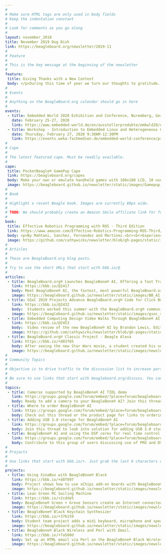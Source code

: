 ```yaml
---
# 
# Make sure HTML tags are only used in body fields
# Keep the indentation constant
# 
# Look for comments as you go along
#
layout: november_2018
title: November 2019 Dog Dish
link: https://beagleboard.org/newsletter/2019-11
#
# Feature
#
# This is the key message at the beginning of the newsletter
#
feature:
 title: Giving Thanks with a New Contest
 body: </p>During this time of year we turn our thoughts to gratitude.  Here at BeagleBoard.org® we have so much to be thankful for. Our community is amazing and provides inspiration, support and encouragement to thousands of innovators across the globe.  <br /> <strong>BeagleBone® AI Free Board Contest</strong><br /> With this thankfulness in mind, we are enabling a new competition.  The world of AI presents exciting challenges and innovations that we would have never dreamed possible when BeagleBoard.org began.  We want to help our community reach those new levels. Enter your idea for a project using the new <a href="https://beagleboard.org/ai">BeagleBone® AI</a> on  <a href="https://beagleboard.org/give">this form</a>  We will choose entries to ship a FREE BeagleBone® AI board to build and demonstrate their idea. Selections will be made and boards shipped by 12/15/2019.  Finish and  <a href="https://beagleboard.org/p">post your project by February 1</a> and BeagleBoard.org® will highlight your project at Embedded World 2020. <br />Email me at <a href="mailto:christi@beagleboard.org">christi@beagleboard.org</a> for questions. We look forward to receiving your project idea and request for a free BeagleBone® AI Board!<br>&mdash;<strong>Christine Long</strong>, <em>Executive Director</em></p>
#
# Events
#
# Anything on the BeagleBoard.org calendar should go in here
#
events:
 - title: Embedded World 2020 Exhibition and Conference, Nuremberg, Germany
   date: February 25-27, 2020 
   link: https://www.embedded-world.de/en/ausstellerprodukte/embwld20/exhibitor-47280394/beagleboard-org-foundation
 - title: Workshop - Introduction to Embedded Linux and Heterogeneous Computing Using BeagleBone AI at Embedded World 2020, Nuremberg, Germany (Class 3.4)
   date: Thursday, February 27, 2020 9:30AM-12:30PM
   link: https://events.weka-fachmedien.de/embedded-world-conference/program/
#
# Cape
#
# The latest featured cape. Must be readily available.
#
cape:
 title: PocketBeagle® GamePup Cape
 link: https://beagleboard.org/capes
 body: Make your own or emulate handheld games with 160x180 LCD, 10 user programmable buttons, buzzer, LiPo support and more.
 image: https://beagleboard.github.io/newsletter/static/images/Gamepup_80px.jpg
#
# Book
#
# Highlight a recent Beagle book. Images are currently 80px wide.
# 
# TODO: We should probably create an Amazon Smile affiliate link for future books.
#
book:
 title: Effective Robotics Programming with ROS - Third Edition
 link: https://www.amazon.com/Effective-Robotics-Programming-ROS-Third/dp/1786463652
 body: <p>By Mahtani, Sanchez, Fernandez and Martinez.<br><br>Experienced or beginner, this comprehensive book will help you ill help you find your way through the ROS framework and build great robots! </p>
 image: https://github.com/cathywicks/newsletter/blob/gh-pages/static/images/ROSbookx80.jpg
#
# Articles
#
# These are BeagleBoard.org blog posts.
#
# Try to use the short URLs that start with bbb.io/@
#
articles:
 - title: BeagleBoard.org® Launches BeagleBone® AI, Offering a fast Track to getting Started with Artificial Intelligence
   link: https://bbb.io/@2417
   body: Meet BeagleBone® AI, the fastest, most powerful BeagleBoard.org® low cost board yet and the answer to the community’s request to see the next major advancement in the BeagleBone® family
   image: https://beagleboard.github.io/newsletter/static/images/BB_AI_BeautyAngle_280px.jpg
 - title: GSoC 2019 Projects Advance BeagleBoard.org® Code for Click Boards, PRU and Xen Hypervisor
   link: https://bbb.io/@2432
   body:  Students worked this summer with the BeagleBoard.org® community and through Google Summer of Code, contributing projects that will help both new and advanced developers ranging from adding new click boards to programming PRUs to Xen hypervisor. 
   image: https://beagleboard.github.io/newsletter/static/images/gsoc_social_280px.jpg
 - title: Embedded Computing Design Video Walks Through BeagleBone® AI
   link: https://bbb.io/@2453
   body:  Video review of the new BeagleBone® AI by Brandon Lewis, Editor-in-Chief of Embedded Computing Design and expert in development boards.  Walk through the features and benefits for AI projects.
   image: https://github.com/cathywicks/newsletter/blob/gh-pages/static/images/BBAI_vidx280.png
 - title: BeagleBoard.org® Classic Project - Beagle Alexa
   link: https://bbb.io/+d03f65
   body: After seeing the new Star Wars movie, a student created his very own full-size BB-8 self-balancing robot and wrote these instructions.
   image: https://beagleboard.github.io/newsletter/static/images/newsletter-2019-08_0004.jpg
#
# Community Topics
#
# Objective is to drive traffic to the discussion list to increase participation.
#
# Be sure to use links that start with beagleboard.org/discuss. You can grab the links from there.
#
topics:
 - title: Cameras supported by BeagleBone® AI TIDL demo
   link: https://groups.google.com/forum/embed/?place=forum/beagleboard&showsearch=true&showpopout=true&showtabs=false&hideforumtitle=true&parenturl=https%3A%2F%2Fbeagleboard.org%2Fdiscuss#!category-topic/beagleboard/newbies/4SBk_JBiKQQ
   body: Ready to add a camera to your BeagleBone® AI? Join this thread for tips from other users.
 - title: Where to order BeagleBone® AI
   link: https://groups.google.com/forum/embed/?place=forum/beagleboard&showsearch=true&showpopout=true&showtabs=false&hideforumtitle=true&parenturl=https%3A%2F%2Fbeagleboard.org%2Fdiscuss#!category-topic/beagleboard/beaglebone-ai/h7tc6DP7bLs
   body: Check out this thread or the product page for links to ordering the new BeagleBone® AI
 - title: Adding USB 3.0 storage for BeagleBone® AI
   link: https://groups.google.com/forum/embed/?place=forum/beagleboard&showsearch=true&showpopout=true&showtabs=false&hideforumtitle=true&parenturl=https%3A%2F%2Fbeagleboard.org%2Fdiscuss#!category-topic/beagleboard/beaglebone-ai/4mEiIqqUMYo
   body: Join this thread to look into solution for adding USB 3.0 storage in a NAS-style enclosure.
 - title: BeagleBone® AI and using the DSP cores for real time control
   link: https://groups.google.com/forum/embed/?place=forum/beagleboard&showsearch=true&showpopout=true&showtabs=false&hideforumtitle=true&parenturl=https%3A%2F%2Fbeagleboard.org%2Fdiscuss#!category-topic/beagleboard/beaglebone-ai/sJ2Kd65DhwQ
   body: Contribute to this group of users discussing use of PRU and DSP  for real-time
#
# Projects
#
# Use links that start with bbb.io/+. Just grab the last 6 characters of the project URL to put at the end.
#
projects:
 - title: Using XinaBox with BeagleBone® Black
   link: https://bbb.io/+d8f897
   body: Project shows how to use xChips add-on boards with BeagleBone® Black through a XinaBox bridge using I2C.
   image: https://beagleboard.github.io/newsletter/static/images/newsletter-2019-08_0005.jpg
 - title: Lean Green RC Sailing Machine
   link: https://bbb.io/+2cdde5
   body: BeagleBone® Green + Grove Sensors create an Internet connected boat that controls and senses in real time over a GSM cell link.
   image: https://beagleboard.github.io/newsletter/static/images/newsletter-2019-08_0006.jpg
 - title: BeagleBone® Black Keychain Synthesizer
   link: https://bbb.io/+376159
   body: Student team project adds a midi keyboard, microphone and speakers for that composer on the go!
   image: https://beagleboard.github.io/newsletter/static/images/newsletter-2019-08_0007.jpg
 - title: BeagleBone® Black Wireless and Perl with Email.
   link: https://bbb.io/+7a560d
   body: Set up an HTML email via Perl on the BeagleBone® Black Wireless with some G-mail. 
   image: https://beagleboard.github.io/newsletter/static/images/newsletter-2019-08_0008.png
---
```



